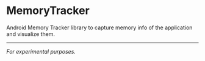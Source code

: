 # MemoryTracker
Android Memory Tracker library to capture memory info of the application and visualize them.

<hr>
<i> For experimental purposes. </i>
